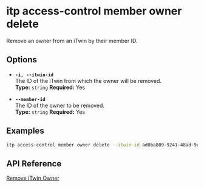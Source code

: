 # itp access-control member owner delete

Remove an owner from an iTwin by their member ID.

## Options

- **`-i, --itwin-id`**  
  The ID of the iTwin from which the owner will be removed.  
  **Type:** `string` **Required:** Yes

- **`--member-id`**  
  The ID of the owner to be removed.  
  **Type:** `string` **Required:** Yes

## Examples

```bash
itp access-control member owner delete --itwin-id ad0ba809-9241-48ad-9eb0-c8038c1a1d51 --member-id 69e0284a-1331-4462-9c83-9cdbe2bdaa7f
```

## API Reference

[Remove iTwin Owner](https://developer.bentley.com/apis/access-control-v2/operations/remove-itwin-owner-member/)